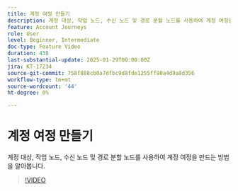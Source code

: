```yaml
---
title: 계정 여정 만들기
description: 계정 대상, 작업 노드, 수신 노드 및 경로 분할 노드를 사용하여 계정 여정을 만드는 방법을 알아봅니다.
feature: Account Journeys
role: User
level: Beginner, Intermediate
doc-type: Feature Video
duration: 438
last-substantial-update: 2025-01-29T00:00:00Z
jira: KT-17234
source-git-commit: 758f888cb0a7dfbc9d8fde1255ff90a4d9a8d356
workflow-type: tm+mt
source-wordcount: '44'
ht-degree: 0%

---
```



# 계정 여정 만들기

계정 대상, 작업 노드, 수신 노드 및 경로 분할 노드를 사용하여 계정 여정을 만드는 방법을 알아봅니다.

>[!VIDEO](https://video.tv.adobe.com/v/3443226/?learn=on&enablevpops&captions=kor)
